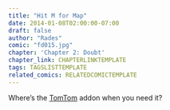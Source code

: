 ```yaml
---
title: "Hit M for Map"
date: 2014-01-08T02:00:00-07:00
draft: false
author: "Rades"
comic: "fd015.jpg"
chapter: 'Chapter 2: Doubt'
chapter_link: CHAPTERLINKTEMPLATE
tags: TAGSLISTTEMPLATE
related_comics: RELATEDCOMICTEMPLATE
---
```


Where’s the [TomTom](http://www.curse.com/addons/wow/tomtom) addon when you need it?

